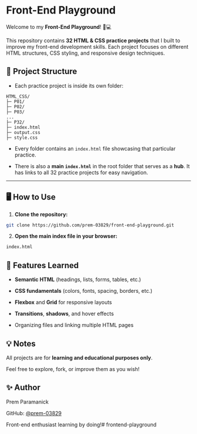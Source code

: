 # Front-End Playground

Welcome to my **Front-End Playground**! 🎨💻  

This repository contains **32 HTML & CSS practice projects** that I built to improve my front-end development skills. Each project focuses on different HTML structures, CSS styling, and responsive design techniques.  

## 📂 Project Structure

- Each practice project is inside its own folder:
```
HTML_CSS/
├─ P01/
├─ P02/
├─ P03/
...
├─ P32/
├─ index.html
├─ output.css
├─ style.css
```
- Every folder contains an `index.html` file showcasing that particular practice.

- There is also a **main `index.html`** in the root folder that serves as a **hub**. It has links to all 32 practice projects for easy navigation.

---

## 🖥️ How to Use

1. **Clone the repository:**
 ```bash
 git clone https://github.com/prem-03829/front-end-playground.git
 ```

2. **Open the main index file in your browser:**
```bash
index.html
```

## 🚀 Features Learned

- **Semantic HTML** (headings, lists, forms, tables, etc.)

- **CSS fundamentals** (colors, fonts, spacing, borders, etc.)

- **Flexbox** and **Grid** for responsive layouts

- **Transitions**, **shadows**, and hover effects

- Organizing files and linking multiple HTML pages

## 💡 Notes
All projects are for **learning and educational purposes only**.

Feel free to explore, fork, or improve them as you wish!

## ✨ Author
Prem Paramanick

GitHub: [@prem-03829](https://github.com/prem-03829)

Front-end enthusiast learning by doing!# frontend-playground

